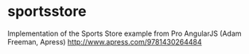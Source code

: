 sportsstore
===========

Implementation of the Sports Store example from Pro AngularJS (Adam Freeman, Apress)
http://www.apress.com/9781430264484
